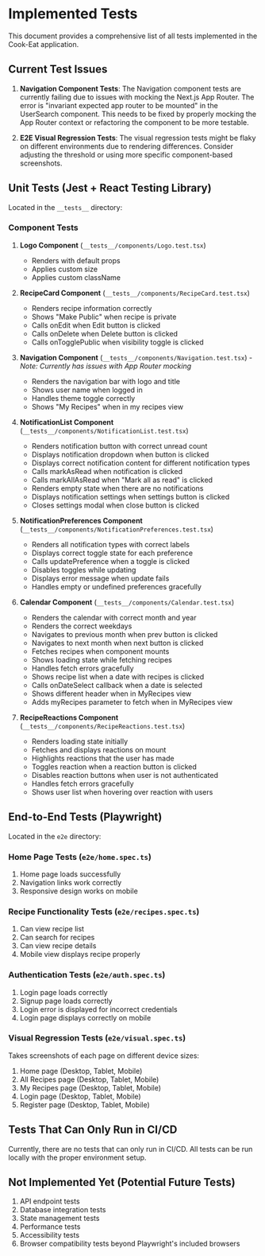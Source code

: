# Implemented Tests

This document provides a comprehensive list of all tests implemented in the Cook-Eat application.

## Current Test Issues

1. **Navigation Component Tests**: The Navigation component tests are currently failing due to issues with mocking the Next.js App Router. The error is "invariant expected app router to be mounted" in the UserSearch component. This needs to be fixed by properly mocking the App Router context or refactoring the component to be more testable.

2. **E2E Visual Regression Tests**: The visual regression tests might be flaky on different environments due to rendering differences. Consider adjusting the threshold or using more specific component-based screenshots.

## Unit Tests (Jest + React Testing Library)

Located in the `__tests__` directory:

### Component Tests

1. **Logo Component** (`__tests__/components/Logo.test.tsx`)
   - Renders with default props
   - Applies custom size
   - Applies custom className

2. **RecipeCard Component** (`__tests__/components/RecipeCard.test.tsx`)
   - Renders recipe information correctly
   - Shows "Make Public" when recipe is private
   - Calls onEdit when Edit button is clicked
   - Calls onDelete when Delete button is clicked
   - Calls onTogglePublic when visibility toggle is clicked

3. **Navigation Component** (`__tests__/components/Navigation.test.tsx`) - *Note: Currently has issues with App Router mocking*
   - Renders the navigation bar with logo and title
   - Shows user name when logged in
   - Handles theme toggle correctly
   - Shows "My Recipes" when in my recipes view

4. **NotificationList Component** (`__tests__/components/NotificationList.test.tsx`)
   - Renders notification button with correct unread count
   - Displays notification dropdown when button is clicked
   - Displays correct notification content for different notification types
   - Calls markAsRead when notification is clicked
   - Calls markAllAsRead when "Mark all as read" is clicked
   - Renders empty state when there are no notifications
   - Displays notification settings when settings button is clicked
   - Closes settings modal when close button is clicked

5. **NotificationPreferences Component** (`__tests__/components/NotificationPreferences.test.tsx`)
   - Renders all notification types with correct labels
   - Displays correct toggle state for each preference
   - Calls updatePreference when a toggle is clicked
   - Disables toggles while updating
   - Displays error message when update fails
   - Handles empty or undefined preferences gracefully

6. **Calendar Component** (`__tests__/components/Calendar.test.tsx`)
   - Renders the calendar with correct month and year
   - Renders the correct weekdays
   - Navigates to previous month when prev button is clicked
   - Navigates to next month when next button is clicked
   - Fetches recipes when component mounts
   - Shows loading state while fetching recipes
   - Handles fetch errors gracefully
   - Shows recipe list when a date with recipes is clicked
   - Calls onDateSelect callback when a date is selected
   - Shows different header when in MyRecipes view
   - Adds myRecipes parameter to fetch when in MyRecipes view

7. **RecipeReactions Component** (`__tests__/components/RecipeReactions.test.tsx`)
   - Renders loading state initially
   - Fetches and displays reactions on mount
   - Highlights reactions that the user has made
   - Toggles reaction when a reaction button is clicked
   - Disables reaction buttons when user is not authenticated
   - Handles fetch errors gracefully
   - Shows user list when hovering over reaction with users

## End-to-End Tests (Playwright)

Located in the `e2e` directory:

### Home Page Tests (`e2e/home.spec.ts`)
1. Home page loads successfully
2. Navigation links work correctly
3. Responsive design works on mobile

### Recipe Functionality Tests (`e2e/recipes.spec.ts`)
1. Can view recipe list
2. Can search for recipes
3. Can view recipe details
4. Mobile view displays recipe properly

### Authentication Tests (`e2e/auth.spec.ts`)
1. Login page loads correctly
2. Signup page loads correctly
3. Login error is displayed for incorrect credentials
4. Login page displays correctly on mobile

### Visual Regression Tests (`e2e/visual.spec.ts`)
Takes screenshots of each page on different device sizes:
1. Home page (Desktop, Tablet, Mobile)
2. All Recipes page (Desktop, Tablet, Mobile)
3. My Recipes page (Desktop, Tablet, Mobile)
4. Login page (Desktop, Tablet, Mobile)
5. Register page (Desktop, Tablet, Mobile)

## Tests That Can Only Run in CI/CD

Currently, there are no tests that can only run in CI/CD. All tests can be run locally with the proper environment setup.

## Not Implemented Yet (Potential Future Tests)

1. API endpoint tests
2. Database integration tests
3. State management tests
4. Performance tests
5. Accessibility tests
6. Browser compatibility tests beyond Playwright's included browsers
